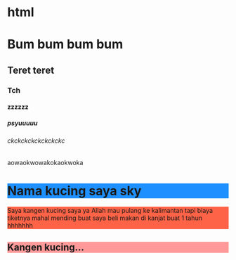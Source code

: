 # html
<h1>Bum bum bum bum</h1>
<h2>Teret teret</h2>
<h3>Tch</h3>
<h4>zzzzzz</h4>
<h5>psyuuuuu</h5>
<h6>ckckckckckckckckc</h6>
<h7>aowaokwowakokaokwoka</h7>

<h1 style="background-color:DodgerBlue;">Nama kucing saya sky</h1>

<p style="background-color:Tomato;">
Saya kangen kucing saya ya Allah mau pulang ke kalimantan tapi biaya tiketnya mahal mending buat saya beli makan di kanjat buat 1 tahun hhhhhhh
</p>

<h2 style="background-color:#ff9999;">Kangen kucing...</h2>
